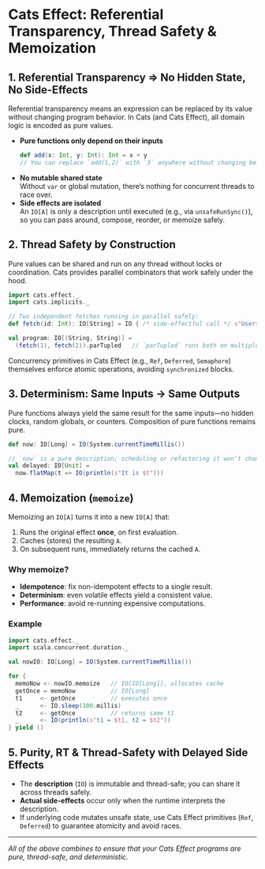 # Cats Effect: Referential Transparency, Thread Safety & Memoization

## 1. Referential Transparency ⇒ No Hidden State, No Side-Effects

Referential transparency means an expression can be replaced by its value without changing program behavior. In Cats (and Cats Effect), all domain logic is encoded as pure values.

- **Pure functions only depend on their inputs**  
  ```scala
  def add(x: Int, y: Int): Int = x + y
  // You can replace `add(1,2)` with `3` anywhere without changing behavior.
  ```
- **No mutable shared state**  
  Without `var` or global mutation, there’s nothing for concurrent threads to race over.
- **Side effects are isolated**  
  An `IO[A]` is only a description until executed (e.g., via `unsafeRunSync()`), so you can pass around, compose, reorder, or memoize safely.

## 2. Thread Safety by Construction

Pure values can be shared and run on any thread without locks or coordination. Cats provides parallel combinators that work safely under the hood.

```scala
import cats.effect._
import cats.implicits._

// Two independent fetches running in parallel safely:
def fetch(id: Int): IO[String] = IO { /* side-effectful call */ s"User$id" }

val program: IO[(String, String)] =
  (fetch(1), fetch(2)).parTupled   // `parTupled` runs both on multiple threads safely
```

Concurrency primitives in Cats Effect (e.g., `Ref`, `Deferred`, `Semaphore`) themselves enforce atomic operations, avoiding `synchronized` blocks.

## 3. Determinism: Same Inputs → Same Outputs

Pure functions always yield the same result for the same inputs—no hidden clocks, random globals, or counters. Composition of pure functions remains pure.

```scala
def now: IO[Long] = IO(System.currentTimeMillis())

// `now` is a pure description; scheduling or refactoring it won’t change semantics.
val delayed: IO[Unit] =
  now.flatMap(t => IO(println(s"It is $t")))
```

## 4. Memoization (`memoize`)

Memoizing an `IO[A]` turns it into a new `IO[A]` that:

1. Runs the original effect **once**, on first evaluation.  
2. Caches (stores) the resulting `A`.  
3. On subsequent runs, immediately returns the cached `A`.

### Why memoize?

- **Idempotence**: fix non-idempotent effects to a single result.  
- **Determinism**: even volatile effects yield a consistent value.  
- **Performance**: avoid re-running expensive computations.

### Example

```scala
import cats.effect._
import scala.concurrent.duration._

val nowIO: IO[Long] = IO(System.currentTimeMillis())

for {
  memoNow <- nowIO.memoize   // IO[IO[Long]], allocates cache
  getOnce = memoNow          // IO[Long]
  t1     <- getOnce          // executes once
  _      <- IO.sleep(100.millis)
  t2     <- getOnce          // returns same t1
  _      <- IO(println(s"t1 = $t1, t2 = $t2"))
} yield ()
```

## 5. Purity, RT & Thread-Safety with Delayed Side Effects

- The **description** (`IO`) is immutable and thread-safe; you can share it across threads safely.
- **Actual side-effects** occur only when the runtime interprets the description.
- If underlying code mutates unsafe state, use Cats Effect primitives (`Ref`, `Deferred`) to guarantee atomicity and avoid races.

---

*All of the above combines to ensure that your Cats Effect programs are pure, thread-safe, and deterministic.*